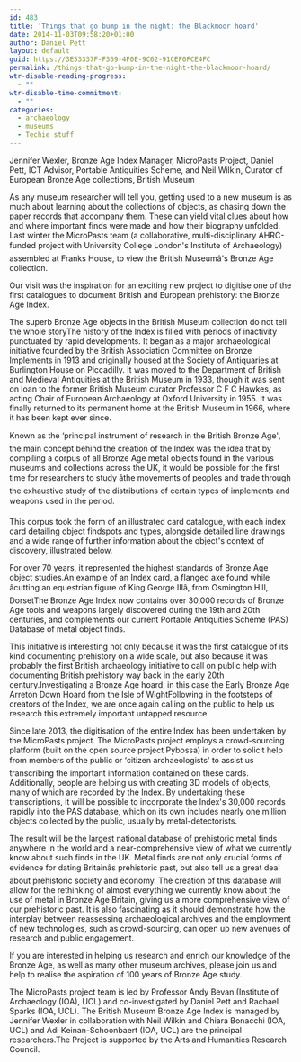```yaml
---
id: 483
title: 'Things that go bump in the night: the Blackmoor hoard'
date: 2014-11-03T09:58:20+01:00
author: Daniel Pett
layout: default
guid: https://3E53337F-F369-4F0E-9C62-91CEF0FCE4FC
permalink: /things-that-go-bump-in-the-night-the-blackmoor-hoard/
wtr-disable-reading-progress:
  - ""
wtr-disable-time-commitment:
  - ""
categories:
  - archaeology
  - museums
  - Techie stuff
---
```

Jennifer Wexler, Bronze Age Index Manager, MicroPasts Project, Daniel Pett, ICT Advisor, Portable Antiquities Scheme, and Neil Wilkin, Curator of European Bronze Age collections, British Museum

As any museum researcher will tell you, getting used to a new museum is as much about learning about the collections of objects, as chasing down the paper records that accompany them. These can yield vital clues about how and where important finds were made and how their biography unfolded. Last winter the MicroPasts team (a collaborative, multi-disciplinary AHRC-funded project with University College London's Institute of Archaeology) assembled at Franks House, to view the British Museumâ's Bronze Age collection.

Our visit was the inspiration for an exciting new project to digitise one of the first catalogues to document British and European prehistory: the Bronze Age Index.

The superb Bronze Age objects in the British Museum collection do not tell the whole storyThe history of the Index is filled with periods of inactivity punctuated by rapid developments. It began as a major archaeological initiative founded by the British Association Committee on Bronze Implements in 1913 and originally housed at the Society of Antiquaries at Burlington House on Piccadilly. It was moved to the Department of British and Medieval Antiquities at the British Museum in 1933, though it was sent on loan to the former British Museum curator Professor C F C Hawkes, as acting Chair of European Archaeology at Oxford University in 1955. It was finally returned to its permanent home at the British Museum in 1966, where it has been kept ever since.

Known as the &#8216;principal instrument of research in the British Bronze Age', the main concept behind the creation of the Index was the idea that by compiling a corpus of all Bronze Age metal objects found in the various museums and collections across the UK, it would be possible for the first time for researchers to study âthe movements of peoples and trade through the exhaustive study of the distributions of certain types of implements and weapons used in the period.

This corpus took the form of an illustrated card catalogue, with each index card detailing object findspots and types, alongside detailed line drawings and a wide range of further information about the object's context of discovery, illustrated below.

For over 70 years, it represented the highest standards of Bronze Age object studies.An example of an Index card, a flanged axe found while âcutting an equestrian figure of King George IIIâ, from Osmington Hill, DorsetThe Bronze Age Index now contains over 30,000 records of Bronze Age tools and weapons largely discovered during the 19th and 20th centuries, and complements our current Portable Antiquities Scheme (PAS) Database of metal object finds.

This initiative is interesting not only because it was the first catalogue of its kind documenting prehistory on a wide scale, but also because it was probably the first British archaeology initiative to call on public help with documenting British prehistory way back in the early 20th century.Investigating a Bronze Age hoard, in this case the Early Bronze Age Arreton Down Hoard from the Isle of WightFollowing in the footsteps of creators of the Index, we are once again calling on the public to help us research this extremely important untapped resource.

Since late 2013, the digitisation of the entire Index has been undertaken by the MicroPasts project. The MicroPasts project employs a crowd-sourcing platform (built on the open source project Pybossa) in order to solicit help from members of the public or &#8216;citizen archaeologists' to assist us transcribing the important information contained on these cards. Additionally, people are helping us with creating 3D models of objects, many of which are recorded by the Index. By undertaking these transcriptions, it will be possible to incorporate the Index's 30,000 records rapidly into the PAS database, which on its own includes nearly one million objects collected by the public, usually by metal-detectorists.

The result will be the largest national database of prehistoric metal finds anywhere in the world and a near-comprehensive view of what we currently know about such finds in the UK. Metal finds are not only crucial forms of evidence for dating Britainâs prehistoric past, but also tell us a great deal about prehistoric society and economy. The creation of this database will allow for the rethinking of almost everything we currently know about the use of metal in Bronze Age Britain, giving us a more comprehensive view of our prehistoric past. It is also fascinating as it should demonstrate how the interplay between reassessing archaeological archives and the employment of new technologies, such as crowd-sourcing, can open up new avenues of research and public engagement.

If you are interested in helping us research and enrich our knowledge of the Bronze Age, as well as many other museum archives, please join us and help to realise the aspiration of 100 years of Bronze Age study.

The MicroPasts project team is led by Professor Andy Bevan (Institute of Archaeology (IOA), UCL) and co-investigated by Daniel Pett and Rachael Sparks (IOA, UCL). The British Museum Bronze Age Index is managed by Jennifer Wexler in collaboration with Neil Wilkin and Chiara Bonacchi (IOA, UCL) and Adi Keinan-Schoonbaert (IOA, UCL) are the principal researchers.The Project is supported by the Arts and Humanities Research Council.
